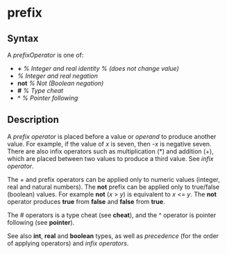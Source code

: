 
# prefix

## Syntax
A _prefixOperator_  is one of:   

-  **+**   _% Integer and real identity_       _% (does not change value)_   
-    _% Integer and real negation_   
-  **not**   _% Not (Boolean negation)_   
-  **#**   _% Type cheat_   
-  **^**   _% Pointer following_

## Description
A _prefix operator_ is placed before a value or _operand_ to produce another value. For example, if the value of _x_ is seven, then -_x_ is negative seven. There are also infix operators such as multiplication (*) and addition (+), which are placed between two values to produce a third value. See _infix operator_.

The + and  prefix operators can be applied only to numeric values (integer, real and natural numbers). The **not** prefix can be applied only to true/false (boolean) values. For example **not** (_x_ > _y_)  is equivalent to _x_ <= _y_. The **not** operator produces **true** from **false** and **false** from **true**.

The # operators is a type cheat (see **cheat**), and the ^ operator is pointer following (see **pointer**).


See also   **int**, **real** and **boolean** types, as well as _precedence_ (for the order of applying operators) and _infix operators_.  


                        
